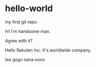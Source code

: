 # hello-world
my first git repo

hi! I'm handsome man.

Agree with it?

Hello Rakuten Inc.
It's worldwide company.

tes
gogo
nana
nono

